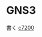 # GNS3
書く
[c7200](https://github.com/kit-SecurityPRJ/Networkteam/blob/master/2018/%E7%8F%AD%E6%B4%BB%E5%8B%95%E8%B3%87%E6%96%99/c7200-adventerprisek9-mz.152-4.M7/c7200-adventerprisek9-mz.152-4.M7.bin)


